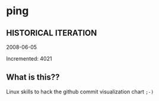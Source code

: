 # ping

## HISTORICAL ITERATION
2008-06-05

Incremented: 4021

## What is this?? 
Linux skills to hack the github commit visualization chart `;-)`
